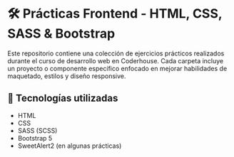 # 🛠️ Prácticas Frontend - HTML, CSS, SASS & Bootstrap

Este repositorio contiene una colección de ejercicios prácticos realizados durante el curso de desarrollo web en Coderhouse. Cada carpeta incluye un proyecto o componente específico enfocado en mejorar habilidades de maquetado, estilos y diseño responsive.

## 🚀 Tecnologías utilizadas

- HTML
- CSS
- SASS (SCSS)
- Bootstrap 5
- SweetAlert2 (en algunas prácticas)
